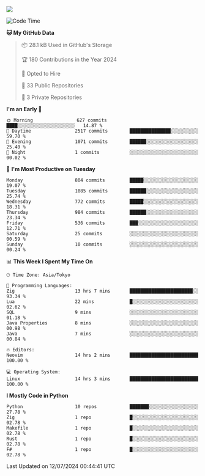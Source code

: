 ![](https://komarev.com/ghpvc/?username=kitagawa-hr)

<!--START_SECTION:waka-->
![Code Time](http://img.shields.io/badge/Code%20Time-939%20hrs%2021%20mins-blue)

**🐱 My GitHub Data** 

> 📦 28.1 kB Used in GitHub's Storage 
 > 
> 🏆 180 Contributions in the Year 2024
 > 
> 💼 Opted to Hire
 > 
> 📜 33 Public Repositories 
 > 
> 🔑 3 Private Repositories 
 > 
**I'm an Early 🐤** 

```text
🌞 Morning                627 commits         ████░░░░░░░░░░░░░░░░░░░░░   14.87 % 
🌆 Daytime                2517 commits        ███████████████░░░░░░░░░░   59.70 % 
🌃 Evening                1071 commits        ██████░░░░░░░░░░░░░░░░░░░   25.40 % 
🌙 Night                  1 commits           ░░░░░░░░░░░░░░░░░░░░░░░░░   00.02 % 
```
📅 **I'm Most Productive on Tuesday** 

```text
Monday                   804 commits         █████░░░░░░░░░░░░░░░░░░░░   19.07 % 
Tuesday                  1085 commits        ██████░░░░░░░░░░░░░░░░░░░   25.74 % 
Wednesday                772 commits         █████░░░░░░░░░░░░░░░░░░░░   18.31 % 
Thursday                 984 commits         ██████░░░░░░░░░░░░░░░░░░░   23.34 % 
Friday                   536 commits         ███░░░░░░░░░░░░░░░░░░░░░░   12.71 % 
Saturday                 25 commits          ░░░░░░░░░░░░░░░░░░░░░░░░░   00.59 % 
Sunday                   10 commits          ░░░░░░░░░░░░░░░░░░░░░░░░░   00.24 % 
```


📊 **This Week I Spent My Time On** 

```text
🕑︎ Time Zone: Asia/Tokyo

💬 Programming Languages: 
Zig                      13 hrs 7 mins       ███████████████████████░░   93.34 % 
Lua                      22 mins             █░░░░░░░░░░░░░░░░░░░░░░░░   02.62 % 
SQL                      9 mins              ░░░░░░░░░░░░░░░░░░░░░░░░░   01.18 % 
Java Properties          8 mins              ░░░░░░░░░░░░░░░░░░░░░░░░░   00.98 % 
Java                     7 mins              ░░░░░░░░░░░░░░░░░░░░░░░░░   00.84 % 

🔥 Editors: 
Neovim                   14 hrs 2 mins       █████████████████████████   100.00 % 

💻 Operating System: 
Linux                    14 hrs 3 mins       █████████████████████████   100.00 % 
```

**I Mostly Code in Python** 

```text
Python                   10 repos            ███████░░░░░░░░░░░░░░░░░░   27.78 % 
Zig                      1 repo              █░░░░░░░░░░░░░░░░░░░░░░░░   02.78 % 
Makefile                 1 repo              █░░░░░░░░░░░░░░░░░░░░░░░░   02.78 % 
Rust                     1 repo              █░░░░░░░░░░░░░░░░░░░░░░░░   02.78 % 
F#                       1 repo              █░░░░░░░░░░░░░░░░░░░░░░░░   02.78 % 
```




 Last Updated on 12/07/2024 00:44:41 UTC
<!--END_SECTION:waka-->
